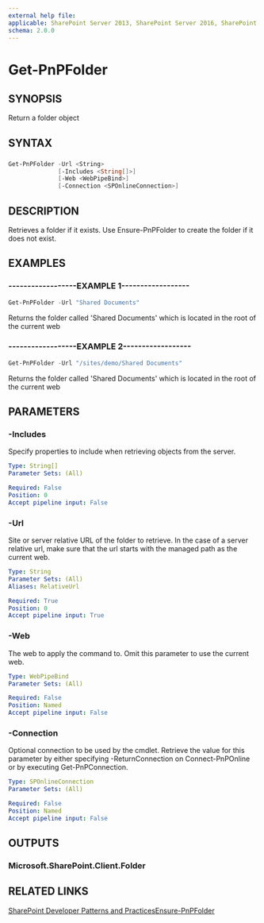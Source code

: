 ```yaml
---
external help file:
applicable: SharePoint Server 2013, SharePoint Server 2016, SharePoint Server 2019, SharePoint Online
schema: 2.0.0
---
```

# Get-PnPFolder

## SYNOPSIS
Return a folder object

## SYNTAX 

### 
```powershell
Get-PnPFolder -Url <String>
              [-Includes <String[]>]
              [-Web <WebPipeBind>]
              [-Connection <SPOnlineConnection>]
```

## DESCRIPTION
Retrieves a folder if it exists. Use Ensure-PnPFolder to create the folder if it does not exist.

## EXAMPLES

### ------------------EXAMPLE 1------------------
```powershell
Get-PnPFolder -Url "Shared Documents"
```

Returns the folder called 'Shared Documents' which is located in the root of the current web

### ------------------EXAMPLE 2------------------
```powershell
Get-PnPFolder -Url "/sites/demo/Shared Documents"
```

Returns the folder called 'Shared Documents' which is located in the root of the current web

## PARAMETERS

### -Includes
Specify properties to include when retrieving objects from the server.

```yaml
Type: String[]
Parameter Sets: (All)

Required: False
Position: 0
Accept pipeline input: False
```

### -Url
Site or server relative URL of the folder to retrieve. In the case of a server relative url, make sure that the url starts with the managed path as the current web.

```yaml
Type: String
Parameter Sets: (All)
Aliases: RelativeUrl

Required: True
Position: 0
Accept pipeline input: True
```

### -Web
The web to apply the command to. Omit this parameter to use the current web.

```yaml
Type: WebPipeBind
Parameter Sets: (All)

Required: False
Position: Named
Accept pipeline input: False
```

### -Connection
Optional connection to be used by the cmdlet. Retrieve the value for this parameter by either specifying -ReturnConnection on Connect-PnPOnline or by executing Get-PnPConnection.

```yaml
Type: SPOnlineConnection
Parameter Sets: (All)

Required: False
Position: Named
Accept pipeline input: False
```

## OUTPUTS

### Microsoft.SharePoint.Client.Folder

## RELATED LINKS

[SharePoint Developer Patterns and Practices](http://aka.ms/sppnp)[Ensure-PnPFolder](https://github.com/OfficeDev/PnP-PowerShell/blob/master/Documentation/EnsureSPOFolder.md)